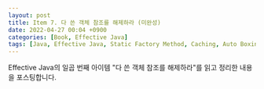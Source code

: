 ```yaml
---
layout: post
title: Item 7. 다 쓴 객체 참조를 해제하라 (미완성)
date: 2022-04-27 00:04 +0900
categories: [Book, Effective Java]
tags: [Java, Effective Java, Static Factory Method, Caching, Auto Boxing]
---
```




Effective Java의 일곱 번째 아이템 "다 쓴 객체 참조를 해제하라"를 읽고 정리한 내용을 포스팅합니다.

<br>



